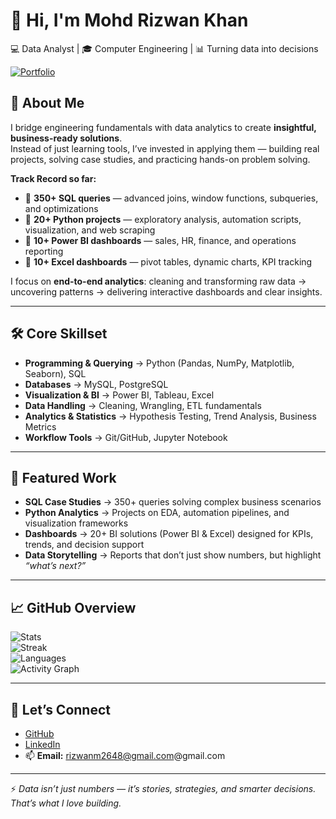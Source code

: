 # 👋 Hi, I'm Mohd Rizwan Khan
💻 Data Analyst | 🎓 Computer Engineering | 📊 Turning data into decisions  

[![Portfolio](https://img.shields.io/badge/Portfolio-Visit%20Now-blue?style=for-the-badge)](https://yourportfolio.com)

## 🚀 About Me  
I bridge engineering fundamentals with data analytics to create **insightful, business-ready solutions**.  
Instead of just learning tools, I’ve invested in applying them — building real projects, solving case studies, and practicing hands-on problem solving.  

**Track Record so far:**  
- 🔹 **350+ SQL queries** — advanced joins, window functions, subqueries, and optimizations  
- 🔹 **20+ Python projects** — exploratory analysis, automation scripts, visualization, and web scraping  
- 🔹 **10+ Power BI dashboards** — sales, HR, finance, and operations reporting  
- 🔹 **10+ Excel dashboards** — pivot tables, dynamic charts, KPI tracking  

I focus on **end-to-end analytics**: cleaning and transforming raw data → uncovering patterns → delivering interactive dashboards and clear insights.  

---

## 🛠 Core Skillset  

- **Programming & Querying** → Python (Pandas, NumPy, Matplotlib, Seaborn), SQL  
- **Databases** → MySQL, PostgreSQL  
- **Visualization & BI** → Power BI, Tableau, Excel  
- **Data Handling** → Cleaning, Wrangling, ETL fundamentals  
- **Analytics & Statistics** → Hypothesis Testing, Trend Analysis, Business Metrics  
- **Workflow Tools** → Git/GitHub, Jupyter Notebook  

---

## 📂 Featured Work  

- **SQL Case Studies** → 350+ queries solving complex business scenarios  
- **Python Analytics** → Projects on EDA, automation pipelines, and visualization frameworks  
- **Dashboards** → 20+ BI solutions (Power BI & Excel) designed for KPIs, trends, and decision support  
- **Data Storytelling** → Reports that don’t just show numbers, but highlight *“what’s next?”*  

---

## 📈 GitHub Overview  

![Stats](https://github-readme-stats.vercel.app/api?username=mohdrizwankhan3333&show_icons=true&theme=tokyonight)  
![Streak](https://streak-stats.demolab.com?user=mohdrizwankhan3333&theme=tokyonight&hide_border=true)  
![Languages](https://github-readme-stats.vercel.app/api/top-langs/?username=mohdrizwankhan3333&layout=compact&theme=tokyonight)  
![Activity Graph](https://github-readme-activity-graph.vercel.app/graph?username=mohdrizwankhan3333&theme=tokyo-night)  

---

## 🤝 Let’s Connect  

- [GitHub](https://github.com/mohdrizwankhan3333)  
- [LinkedIn](https://www.linkedin.com/in/mohdrizwankhan01/)  
- 📫 **Email:** rizwanm2648@gmail.com@gmail.com  

---

⚡ *Data isn’t just numbers — it’s stories, strategies, and smarter decisions. That’s what I love building.*  
